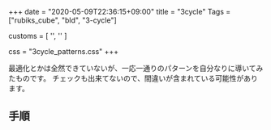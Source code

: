 +++
date = "2020-05-09T22:36:15+09:00"
title = "3cycle"
Tags = ["rubiks_cube", "bld", "3-cycle"]

customs = [
  '<link rel="stylesheet" href="https://cdnjs.cloudflare.com/ajax/libs/izimodal/1.4.2/css/iziModal.css" integrity="sha256-m/nnXscwkcMbAFsUOys9WKr+MzlZz3q7EcJpkOxItaU=" crossorigin="anonymous" />',
  '<script src="https://cdnjs.cloudflare.com/ajax/libs/izimodal/1.4.2/js/iziModal.js" integrity="sha256-rPSLT4QVhivrxPwK7xeqPLVWDDtc2YHkZHVxs1I6u9Y=" crossorigin="anonymous"></script>'
]

css = "3cycle_patterns.css"
+++

最適化とかは全然できていないが、一応一通りのパターンを自分なりに導いてみたものです。
チェックも出来てないので、間違いが含まれている可能性があります。

## 手順

<div id="patterns"></div>

<script src="/rubiks_cube/js/3cycle_patterns.js"></script>
